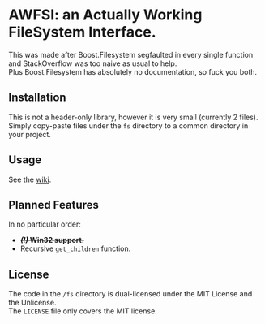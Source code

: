 # AWFSI: an Actually Working FileSystem Interface.
This was made after Boost.Filesystem segfaulted in every single function and StackOverflow was too naive as usual to help.  
Plus Boost.Filesystem has absolutely no documentation, so fuck you both.

## Installation
This is not a header-only library, however it is very small (currently 2 files).  
Simply copy-paste files under the `fs` directory to a common directory in your project.

## Usage
See the [wiki](https://github.com/initium-apps/awfsi/wiki/Usage).

## Planned Features
In no particular order:

 * ~~**_(!)_ Win32 support.**~~
 * Recursive `get_children` function.

## License
The code in the `/fs` directory is dual-licensed under the MIT License and the Unlicense.  
The `LICENSE` file only covers the MIT license.
